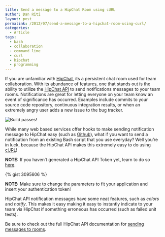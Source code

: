 ```yaml
---
title: Send a message to a HipChat Room using cURL
author: Dan Riti
layout: post
permalink: /2012/07/send-a-message-to-a-hipchat-room-using-curl/
categories:
  - Article
tags:
  - bash
  - collaboration
  - command line
  - curl
  - hipchat
  - programming
---
```

If you are unfamiliar with [HipChat][1], its a persistent chat room used for team collaboration. With its abundance of features, one that stands out is the ability to utilize the [HipChat API][2] to send notifications messages to your team rooms. Notifications are great for letting everyone on your team know an event of significance has occurred. Examples include commits to your source code repository, continuous integration results, or when an extremely angry user adds a new issue to the bug tracker.

![Build passes!][3]

While many web based services offer hooks to make sending notification message to HipChat easy (such as [Github][4]), what if you want to send a notification from an existing Bash script that you use everyday? Well you&#8217;re in luck, because the HipChat API makes this extremely easy to do using [cURL][5]!

**NOTE:** If you haven&#8217;t generated a HipChat API Token yet, learn to do so [here][6].

{% gist 3095606 %}

**NOTE:** Make sure to change the parameters to fit your application and insert your authentication token!

HipChat API notification messages have some neat features, such as *colors* and *notify*. This makes it easy making it easy to instantly indicate to your team via HipChat if something erroneous has occurred (such as failed unit tests).

Be sure to check out the full HipChat API documentation for [sending messages to rooms][7].

 [1]: https://www.hipchat.com/
 [2]: https://www.hipchat.com/docs/api/
 [3]: http://i.imgur.com/oypCa.png
 [4]: https://github.com/
 [5]: http://curl.haxx.se/
 [6]: https://www.hipchat.com/docs/api/auth
 [7]: https://www.hipchat.com/docs/api/method/rooms/message
